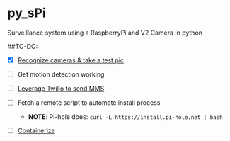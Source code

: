 # py_sPi
Surveillance system using a RaspberryPi and V2 Camera in python

##TO-DO:

- [x] [Recognize cameras & take a test pic](https://thepihut.com/blogs/raspberry-pi-tutorials/16021420-how-to-install-use-the-raspberry-pi-camera)
- [ ] Get motion detection working
- [ ] [Leverage Twilio to send MMS](https://www.twilio.com/docs/libraries/python)
- [ ] Fetch a remote script to automate install process
  - **NOTE**: Pi-hole does: `curl -L https://install.pi-hole.net | bash`
- [ ] [Containerize](https://github.com/umiddelb/armhf/wiki/Get-Docker-up-and-running-on-the-RaspberryPi-(ARMv6)-in-four-steps-(Wheezy))

